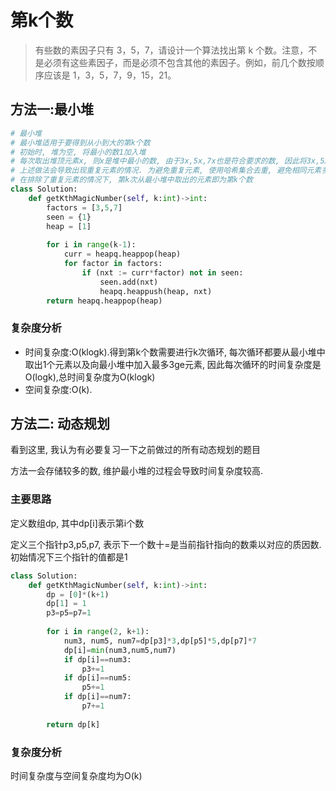 # 第k个数

> 有些数的素因子只有 3，5，7，请设计一个算法找出第 k 个数。注意，不是必须有这些素因子，而是必须不包含其他的素因子。例如，前几个数按顺序应该是 1，3，5，7，9，15，21。

## 方法一:最小堆

```python
# 最小堆
# 最小堆适用于要得到从小到大的第k个数
# 初始时, 堆为空, 将最小的数1加入堆
# 每次取出堆顶元素x, 则x是堆中最小的数, 由于3x,5x,7x也是符合要求的数, 因此将3x,5x,7x加入堆
# 上述做法会导致出现重复元素的情况. 为避免重复元素, 使用哈希集合去重, 避免相同元素多次加入堆
# 在排除了重复元素的情况下, 第k次从最小堆中取出的元素即为第k个数
class Solution:
    def getKthMagicNumber(self, k:int)->int:
        factors = [3,5,7]
        seen = {1}
        heap = [1]
        
        for i in range(k-1):
            curr = heapq.heappop(heap)
            for factor in factors:
                if (nxt := curr*factor) not in seen:
                    seen.add(nxt)
                    heapq.heappush(heap, nxt)
		return heapq.heappop(heap)
```

### 复杂度分析

- 时间复杂度:O(klogk).得到第k个数需要进行k次循环, 每次循环都要从最小堆中取出1个元素以及向最小堆中加入最多3ge元素, 因此每次循环的时间复杂度是O(logk),总时间复杂度为O(klogk)
- 空间复杂度:O(k).

## 方法二: 动态规划

看到这里, 我认为有必要复习一下之前做过的所有动态规划的题目

方法一会存储较多的数, 维护最小堆的过程会导致时间复杂度较高. 

### 主要思路

定义数组dp, 其中dp[i]表示第i个数

定义三个指针p3,p5,p7, 表示下一个数十=是当前指针指向的数乘以对应的质因数. 初始情况下三个指针的值都是1

```python
class Solution:
    def getKthMagicNumber(self, k:int)->int:
        dp = [0]*(k+1)
        dp[1] = 1
        p3=p5=p7=1
        
        for i in range(2, k+1):
            num3, num5, num7=dp[p3]*3,dp[p5]*5,dp[p7]*7
            dp[i]=min(num3,num5,num7)
            if dp[i]==num3:
                p3+=1
			if dp[i]==num5:
                p5+=1
            if dp[i]==num7:
                p7+=1
                
		return dp[k]
```

### 复杂度分析

时间复杂度与空间复杂度均为O(k)
